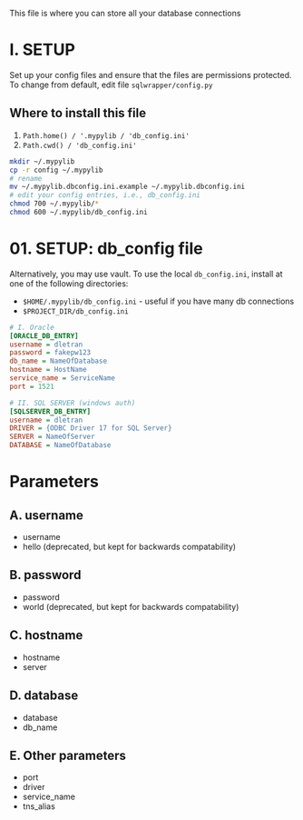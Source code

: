 This file is where you can store all your database connections

# I. SETUP
Set up your config files and ensure that the files are permissions protected.
To change from default, edit file `sqlwrapper/config.py`

##  Where to install this file
1. `Path.home() / '.mypylib / 'db_config.ini'`
2. `Path.cwd() / 'db_config.ini'`

```bash
mkdir ~/.mypylib
cp -r config ~/.mypylib
# rename
mv ~/.mypylib.dbconfig.ini.example ~/.mypylib.dbconfig.ini
# edit your config entries, i.e., db_config.ini
chmod 700 ~/.mypylib/* 
chmod 600 ~/.mypylib/db_config.ini
```

# 01. SETUP: db_config file
Alternatively, you may use vault. To use the local `db_config.ini`, install at
one of the following directories:
* `$HOME/.mypylib/db_config.ini` - useful if you have many db connections
* `$PROJECT_DIR/db_config.ini`

```ini
# I. Oracle
[ORACLE_DB_ENTRY] 
username = dletran
password = fakepw123
db_name = NameOfDatabase
hostname = HostName
service_name = ServiceName
port = 1521

# II. SQL SERVER (windows auth)
[SQLSERVER_DB_ENTRY]
username = dletran
DRIVER = {ODBC Driver 17 for SQL Server}
SERVER = NameOfServer
DATABASE = NameOfDatabase
```


# Parameters
## A. username
* username
* hello (deprecated, but kept for backwards compatability)

## B. password
* password
* world (deprecated, but kept for backwards compatability)

## C. hostname
* hostname
* server

## D. database
* database
* db_name

## E. Other parameters
* port
* driver
* service_name
* tns_alias
